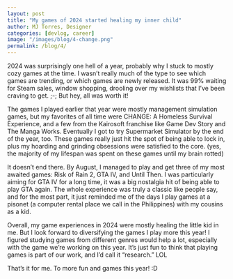 ```yaml
---
layout: post
title: "My games of 2024 started healing my inner child"
author: MJ Torres, Designer
categories: [devlog, career]
image: "/images/blog/4-change.png"
permalink: /blog/4/
---
```


2024 was surprisingly one hell of a year, probably why I stuck to mostly cozy games at the time. I wasn’t really much of the type to see which games are trending, or which games are newly released. It was 99% waiting for Steam sales, window shopping, drooling over my wishlists that I’ve been craving to get. ;-; But hey, all was worth it!

The games I played earlier that year were mostly management simulation games, but my favorites of all time were CHANGE: A Homeless Survival Experience, and a few from the Kairosoft franchise like Game Dev Story and The Manga Works. Eventually I got to try Supermarket Simulator by the end of the year, too. These games really just hit the spot of being able to lock in, plus my hoarding and grinding obsessions were satisfied to the core. (yes, the majority of my lifespan was spent on these games until my brain rotted)

It doesn’t end there. By August, I managed to play and get three of my most awaited games: Risk of Rain 2, GTA IV, and Until Then. I was particularly aiming for GTA IV for a long time, it was a big nostalgia hit of being able to play GTA again. The whole experience was truly a classic like people say, and for the most part, it just reminded me of the days I play games at a pisonet (a computer rental place we call in the Philippines) with my cousins as a kid.

Overall, my game experiences in 2024 were mostly healing the little kid in me. But I look forward to diversifying the games I play more this year! I figured studying games from different genres would help a lot, especially with the game we’re working on this year. It’s just fun to think that playing games is part of our work, and I’d call it “research.” LOL

That’s it for me. To more fun and games this year! :D
